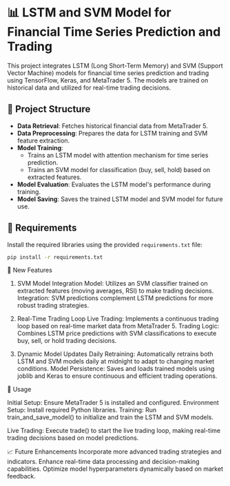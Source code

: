 
# 📊 LSTM and SVM Model for Financial Time Series Prediction and Trading

This project integrates LSTM (Long Short-Term Memory) and SVM (Support Vector Machine) models for financial time series prediction and trading using TensorFlow, Keras, and MetaTrader 5. The models are trained on historical data and utilized for real-time trading decisions.

## 📁 Project Structure

- **Data Retrieval**: Fetches historical financial data from MetaTrader 5.
- **Data Preprocessing**: Prepares the data for LSTM training and SVM feature extraction.
- **Model Training**: 
  - Trains an LSTM model with attention mechanism for time series prediction.
  - Trains an SVM model for classification (buy, sell, hold) based on extracted features.
- **Model Evaluation**: Evaluates the LSTM model's performance during training.
- **Model Saving**: Saves the trained LSTM model and SVM model for future use.

## 🔧 Requirements

Install the required libraries using the provided `requirements.txt` file:

```bash
pip install -r requirements.txt
```

🚀 New Features
1. SVM Model Integration
Model: Utilizes an SVM classifier trained on extracted features (moving averages, RSI) to make trading decisions.
Integration: SVM predictions complement LSTM predictions for more robust trading strategies.

3. Real-Time Trading Loop
Live Trading: Implements a continuous trading loop based on real-time market data from MetaTrader 5.
Trading Logic: Combines LSTM price predictions with SVM classifications to execute buy, sell, or hold trading decisions.

5. Dynamic Model Updates
Daily Retraining: Automatically retrains both LSTM and SVM models daily at midnight to adapt to changing market conditions.
Model Persistence: Saves and loads trained models using joblib and Keras to ensure continuous and efficient trading operations.

📝 Usage

Initial Setup: Ensure MetaTrader 5 is installed and configured.
Environment Setup: Install required Python libraries.
Training: Run train_and_save_model() to initialize and train the LSTM and SVM models.

Live Trading: Execute trade() to start the live trading loop, making real-time trading decisions based on model predictions.

📈 Future Enhancements
Incorporate more advanced trading strategies and indicators.
Enhance real-time data processing and decision-making capabilities.
Optimize model hyperparameters dynamically based on market feedback.
